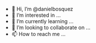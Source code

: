 - 👋 Hi, I’m @danielbosquez
- 👀 I’m interested in ...
- 🌱 I’m currently learning ...
- 💞️ I’m looking to collaborate on ...
- 📫 How to reach me ...

<!---
danielbosquez/danielbosquez is a ✨ special ✨ repository because its `README.md` (this file) appears on your GitHub profile.
You can click the Preview link to take a look at your changes.
--->
